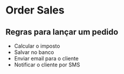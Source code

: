 # Order Sales

## Regras para lançar um pedido 

- Calcular o imposto
- Salvar no banco
- Enviar email para o cliente
- Notificar o cliente por SMS